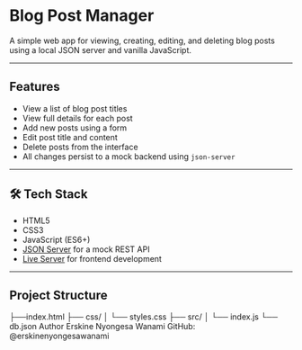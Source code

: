 #  Blog Post Manager

A simple web app for viewing, creating, editing, and deleting blog posts using a local JSON server and vanilla JavaScript.

---

##  Features

- View a list of blog post titles
- View full details for each post
- Add new posts using a form
- Edit post title and content
- Delete posts from the interface
- All changes persist to a mock backend using `json-server`

---

## 🛠️ Tech Stack

- HTML5
- CSS3
- JavaScript (ES6+)
- [JSON Server](https://github.com/typicode/json-server) for a mock REST API
- [Live Server](https://www.npmjs.com/package/live-server) for frontend development

---

##  Project Structure

├──index.html
├── css/
│ └── styles.css
├── src/
│ └── index.js
└── db.json
Author
Erskine Nyongesa Wanami
GitHub: @erskinenyongesawanami
